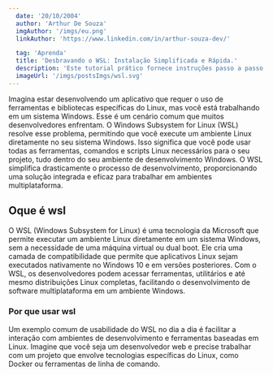 ```yaml
---
  date: '20/10/2004'
  author: 'Arthur De Souza'
  imgAuthor: '/imgs/eu.png' 
  linkAuthor: 'https://www.linkedin.com/in/arthur-souza-dev/'

  tag: 'Aprenda'
  title: 'Desbravando o WSL: Instalação Simplificada e Rápida.'
  description: 'Este tutorial prático fornece instruções passo a passo, eliminando complicações, permitindo que você mergulhe no mundo do WSL em minutos.'
  imageUrl: '/imgs/postsImgs/wsl.svg'
---
```


Imagina estar desenvolvendo um aplicativo que requer o uso de ferramentas e bibliotecas específicas do Linux, mas você está trabalhando em um sistema Windows. Esse é um cenário comum que muitos desenvolvedores enfrentam. O Windows Subsystem for Linux (WSL) resolve esse problema, permitindo que você execute um ambiente Linux diretamente no seu sistema Windows. Isso significa que você pode usar todas as ferramentas, comandos e scripts Linux necessários para o seu projeto, tudo dentro do seu ambiente de desenvolvimento Windows. O WSL simplifica drasticamente o processo de desenvolvimento, proporcionando uma solução integrada e eficaz para trabalhar em ambientes multiplataforma.

## Oque é wsl

O WSL (Windows Subsystem for Linux) é uma tecnologia da Microsoft que permite executar um ambiente Linux diretamente em um sistema Windows, sem a necessidade de uma máquina virtual ou dual boot. Ele cria uma camada de compatibilidade que permite que aplicativos Linux sejam executados nativamente no Windows 10 e em versões posteriores. Com o WSL, os desenvolvedores podem acessar ferramentas, utilitários e até mesmo distribuições Linux completas, facilitando o desenvolvimento de software multiplataforma em um ambiente Windows.

### Por que usar wsl

Um exemplo comum de usabilidade do WSL no dia a dia é facilitar a interação com ambientes de desenvolvimento e ferramentas baseadas em Linux. Imagine que você seja um desenvolvedor web e precise trabalhar com um projeto que envolve tecnologias específicas do Linux, como Docker ou ferramentas de linha de comando.
